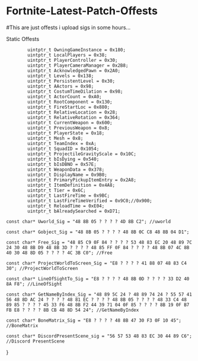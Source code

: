 # Fortnite-Latest-Patch-Offests

#This are just offests i upload sigs in some hours...

Static Offests

			uintptr_t OwningGameInstance = 0x180;
			uintptr_t LocalPlayers = 0x38;
			uintptr_t PlayerController = 0x30;
			uintptr_t PlayerCameraManager = 0x2B8;
			uintptr_t AcknowledgedPawn = 0x2A0;
			uintptr_t Levels = 0x138;
			uintptr_t PersistentLevel = 0x30;
			uintptr_t AActors = 0x98;
			uintptr_t CostumTimeDilation = 0x98;
			uintptr_t ActorCount = 0xA0;
			uintptr_t RootComponent = 0x130;
			uintptr_t FireStartLoc = 0x880;
			uintptr_t RelativeLocation = 0x28;
			uintptr_t RelativeRotation = 0x364;
			uintptr_t CurrentWeapon = 0x600;
			uintptr_t PreviousWeapon = 0x8;
			uintptr_t PlayerState = 0x18;
			uintptr_t Mesh = 0x8;
			uintptr_t TeamIndex = 0xA;
			uintptr_t SquadID = 0x1054;
			uintptr_t ProjectileGravityScale = 0x10C;
			uintptr_t bIsDying = 0x540;
			uintptr_t bIsDBNO = 0x57E;
			uintptr_t WeaponData = 0x378;
			uintptr_t DisplayName = 0x9B0;
			uintptr_t PrimaryPickupItemEntry = 0x2A8;
			uintptr_t ItemDefinition = 0x4A8;
			uintptr_t Tier = 0x6C;
			uintptr_t LastFireTime = 0x9BC;
			uintptr_t LastFireTimeVerified = 0x9C0;//0x900;
			uintptr_t ReloadTime = 0xE04;
			uintptr_t bAlreadySearched = 0xD71;

	const char* Uworld_Sig = "48 8B 05 ? ? ? ? 4D 8B C2"; //uworld

	const char* Gobject_Sig = "48 8B 05 ? ? ? ? 48 8B 0C C8 48 8B 04 D1";

	const char* Free_Sig = "48 85 C9 0F 84 ? ? ? ? 53 48 83 EC 20 48 89 7C 24 30 48 8B D9 48 8B 3D ? ? ? ? 48 85 FF 0F 84 ? ? ? ? 48 8B 07 4C 8B 40 30 48 8D 05 ? ? ? ? 4C 3B C0"; //Free

	const char* ProjectWorldToScreen_Sig = "E8 ? ? ? ? 41 88 07 48 83 C4 30"; //ProjectWorldToScreen

	const char* LineOfSightTo_Sig = "E8 ? ? ? ? 48 8B 0D ? ? ? ? 33 D2 40 8A F8"; //LineOfSight

	const char* GetNameByIndex_Sig = "48 89 5C 24 ? 48 89 74 24 ? 55 57 41 56 48 8D AC 24 ? ? ? ? 48 81 EC ? ? ? ? 48 8B 05 ? ? ? ? 48 33 C4 48 89 85 ? ? ? ? 45 33 F6 48 8B F2 44 39 71 04 0F 85 ? ? ? ? 8B 19 0F B7 FB E8 ? ? ? ? 8B CB 48 8D 54 24"; //GetNameByIndex

	const char* BoneMatrix_Sig = "E8 ? ? ? ? 48 8B 47 30 F3 0F 10 45"; //BoneMatrix

    const char* DiscordPresentScene_sig = "56 57 53 48 83 EC 30 44 89 C6"; //Discord PresentScene
}
